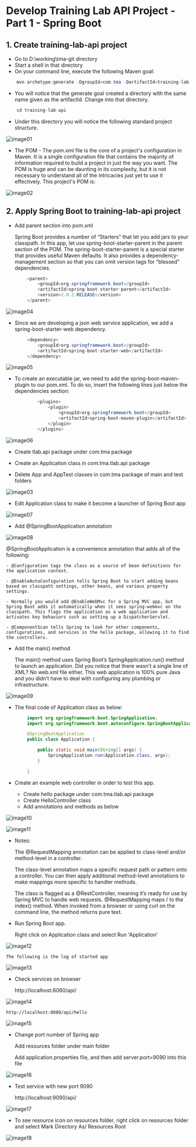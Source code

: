 # Develop Training Lab API Project - Part 1 - Spring Boot

## 1.  Create training-lab-api project

* Go to D:\working\tma-git directory
* Start a shell in that directory
* On your command line, execute the following Maven goal:

```java
    mvn archetype:generate -DgroupId=com.tma -DartifactId=training-lab-api -DarchetypeArtifactId=maven-archetype-quickstart -DinteractiveMode=false
```

* You will notice that the generate goal created a directory with the same name given as the artifactId. Change into that directory.

```java
    cd training-lab-api
```

* Under this directory you will notice the following standard project structure.

![image01](/uploads/97c142ebdb03b179f411e94a5f2bea93/image01.PNG)

* The POM - The pom.xml file is the core of a project's configuration in Maven. It is a single configuration file that contains the majority of information required to build a project in just the way you want. The POM is huge and can be daunting in its complexity, but it is not necessary to understand all of the intricacies just yet to use it effectively. This project's POM is:

![image02](/uploads/5146b7cd936cfe4450e0763f3126ffd7/image02.PNG)

## 2.  Apply Spring Boot to training-lab-api project

* Add parent section into pom.xml

    Spring Boot provides a number of “Starters” that let you add jars to your classpath. In this app, let use spring-boot-starter-parent in the parent section of the POM. The spring-boot-starter-parent is a special starter that provides useful Maven defaults. It also provides a dependency-management section so that you can omit version tags for “blessed” dependencies.

```java
    	<parent>
    		<groupId>org.springframework.boot</groupId>
    		<artifactId>spring-boot-starter-parent</artifactId>
    		<version>2.0.2.RELEASE</version>
    	</parent>
```

![image04](/uploads/ce2f2ac7248e923408d7ff4d2ceb94ed/image04.PNG)

* Since we are developing a json web service application, we add a spring-boot-starter-web dependency.

```java
	    <dependency>
            <groupId>org.springframework.boot</groupId>
            <artifactId>spring-boot-starter-web</artifactId>
        </dependency>
```

![image05](/uploads/7b973b670742aa53755ef535c692e6da/image05.PNG)

* To create an executable jar, we need to add the spring-boot-maven-plugin to our pom.xml. To do so, insert the following lines just below the dependencies section:

```java
	    	<plugins>
        		<plugin>
        			<groupId>org.springframework.boot</groupId>
        			<artifactId>spring-boot-maven-plugin</artifactId>
        		</plugin>
        	</plugins>
```

![image06](/uploads/49a19d051290fdc97b9bf979ec6d75db/image06.PNG)

* Create tlab.api package under com.tma package

* Create an Application class in com.tma.tlab.api package

* Delete App and AppTest classes in com.tma package of main and test folders

![image03](/uploads/4e2cc171c9c9e259fbdf289a811dbc5b/image03.PNG)

* Edit Application class to make it become a launcher of Spring Boot app

![image07](/uploads/8a32b9157dd70c14bdf28a4b3602bb11/image07.PNG)

* Add @SpringBootApplication annotation

![image08](/uploads/517779e849fe52b9021325926bdcc1d8/image08.PNG)

@SpringBootApplication is a convenience annotation that adds all of the following:

    - @Configuration tags the class as a source of bean definitions for the application context.

    - @EnableAutoConfiguration tells Spring Boot to start adding beans based on classpath settings, other beans, and various property settings.

    - Normally you would add @EnableWebMvc for a Spring MVC app, but Spring Boot adds it automatically when it sees spring-webmvc on the classpath. This flags the application as a web application and activates key behaviors such as setting up a DispatcherServlet.

    - @ComponentScan tells Spring to look for other components, configurations, and services in the hello package, allowing it to find the controllers.

* Add the main() method

    The main() method uses Spring Boot’s SpringApplication.run() method to launch an application. Did you notice that there wasn’t a single line of XML? No web.xml file either. This web application is 100% pure Java and you didn’t have to deal with configuring any plumbing or infrastructure.

![image09](/uploads/8444d5f4a6183d74565400b4bcde2c43/image09.PNG)

* The final code of Application class as below:

```java
        import org.springframework.boot.SpringApplication;
        import org.springframework.boot.autoconfigure.SpringBootApplication;

        @SpringBootApplication
        public class Application {

            public static void main(String[] args) {
                SpringApplication.run(Application.class, args);
            }

        }
```

* Create an example web controller in order to test this app.

    - Create hello package under com.tma.tlab.api package
    - Create HelloController class
    - Add annotations and methods as below

![image10](/uploads/7fdb3900b7f74f1c81f50fe0d2a00c02/image10.PNG)

![image11](/uploads/0b12555b7e76c2379267f529f612a179/image11.PNG)

* Notes:

    The @RequestMapping annotation can be applied to class-level and/or method-level in a controller.

    The class-level annotation maps a specific request path or pattern onto a controller. You can then apply additional method-level annotations to make mappings more specific to handler methods.

    The class is flagged as a @RestController, meaning it’s ready for use by Spring MVC to handle web requests. @RequestMapping maps / to the index() method. When invoked from a browser or using curl on the command line, the method returns pure text.

* Run Spring Boot app.

    Right click on Application class and select Run 'Application'

![image12](/uploads/290414d3c1e2761a5f2bfd01175a148b/image12.PNG)

    The following is the log of started app

![image13](/uploads/e78c190649888b8faaed427346956354/image13.PNG)

* Check services on browser

    http://localhost:8080/api/

![image14](/uploads/2e6f783ee2961c830540ef2ad62ee788/image14.PNG)

    http://localhost:8080/api/hello

![image15](/uploads/f38ba7480e725e09325302dc8e986e07/image15.PNG)

* Change port number of Spring app

    Add resources folder under main folder

    Add application.properties file, and then add server.port=9090 into this file

![image16](/uploads/024fa6a2821a80d037f811cdf29dff9c/image16.PNG)

* Test service with new port 9090

    http://localhost:9090/api/

![image17](/uploads/c3f6773fd89c756a696dd6f8daa3d694/image17.PNG)

* To see resource icon on resources folder, right click on resources folder and select Mark Directory As/ Resources Root

![image18](/uploads/1a57f8c070a3e6a93fd5f995468c2c66/image18.PNG)








